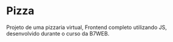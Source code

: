 # Pizza
Projeto de uma pizzaria virtual, Frontend completo utilizando JS, desenvolvido durante o curso da B7WEB.
